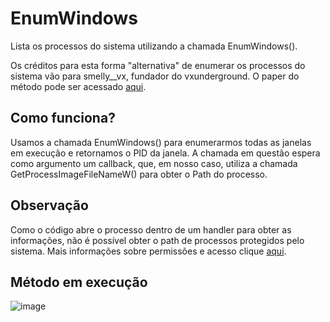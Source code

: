 # EnumWindows
Lista os processos do sistema utilizando a chamada EnumWindows().

Os créditos para esta forma "alternativa" de enumerar os processos do sistema vão para smelly__vx, fundador do vxunderground. O paper do método pode ser acessado [aqui](https://github.com/vxunderground/VXUG-Papers/blob/main/An%20Alternative%20Method%20To%20Enumerate%20Processes.pdf).

## Como funciona?
Usamos a chamada EnumWindows() para enumerarmos todas as janelas em execução e retornamos o PID da janela. A chamada em questão espera como argumento um callback, que, em nosso caso, utiliza a chamada GetProcessImageFileNameW() para obter o Path do processo.

## Observação
Como o código abre o processo dentro de um handler para obter as informações, não é possível obter o path de processos protegidos pelo sistema. Mais informações sobre permissões e acesso clique [aqui](https://learn.microsoft.com/en-us/windows/win32/procthread/process-security-and-access-rights).

## Método em execução
![image](https://github.com/B0nam/BASIC-PROC-ENUM/assets/85623265/b8a606b6-c25d-41ed-a89b-3c64ff99b5df)
